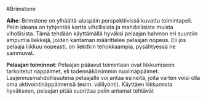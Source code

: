 #Brimstone

**Aihe**: Brimstone on ylhäältä-alaspäin perspektiivissä kuvattu toimintapeli. Pelin ideana on tyhjentää kartta vihollisista ja mahdollisista muista vihollisista. Tämä tehdään käyttämällä hyväksi pelaajan hahmon eri suuntiin ampumia liekkejä, joiden kantaman määrittelee pelaajan nopeus. Eli jos pelaaja liikkuu nopeasti, on liekitkin tehokkaampia, pysähtyessä ne sammuvat. 

**Pelaajan toiminnot**: Pelaajan pääavut toimintaan ovat liikkumiseen tarkoitetut näppäimet, eli todennäköisimmin nuolinäppäimet. Laajennusmahdollisuutena pelaajalle voi antaa esineitä, joita varten voisi olla oma aktivointinäppäimensä (esim. välilyönti). Käyttäen liikkumista hyväkseen, pelaajan pitää suorittaa pelin antamat tehtävät
